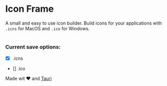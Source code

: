 # Icon Frame

A small and easy to use icon builder. Build icons for your applications with `.icns` for MacOS and `.ico` for Windows.

#

### Current save options:

- [x] .icns
- [] .ico

Made wit ❤️ and [Tauri]()